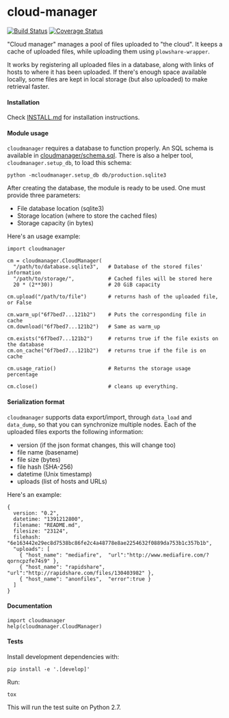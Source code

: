 cloud-manager
=============
[![Build Status](https://travis-ci.org/Storj/cloud-manager.svg?branch=master)](https://travis-ci.org/Storj/cloud-manager)
[![Coverage Status](https://coveralls.io/repos/Storj/cloud-manager/badge.png)](https://coveralls.io/r/Storj/cloud-manager)

"Cloud manager" manages a pool of files uploaded to "the cloud".  It keeps a
cache of uploaded files, while uploading them using `plowshare-wrapper`.

It works by registering all uploaded files in a database, along with links of
hosts to where it has been uploaded. If there's enough space available locally,
some files are kept in local storage (but also uploaded) to make retrieval
faster.


#### Installation

Check [INSTALL.md](INSTALL.md) for installation instructions.


#### Module usage

`cloudmanager` requires a database to function properly. An SQL schema is available
in [cloudmanager/schema.sql](cloudmanager/schema.sql). There is also a helper tool,
`cloudmanager.setup_db`, to load this schema:

    python -mcloudmanager.setup_db db/production.sqlite3


After creating the database, the module is ready to be used. One must provide
three parameters:

- File database location (sqlite3)
- Storage location (where to store the cached files)
- Storage capacity (in bytes)


Here's an usage example:

    import cloudmanager

    cm = cloudmanager.CloudManager(
      "/path/to/database.sqlite3",   # Database of the stored files' information
      "/path/to/storage/",           # Cached files will be stored here
      20 * (2**30))                  # 20 GiB capacity

    cm.upload("/path/to/file")       # returns hash of the uploaded file, or False

    cm.warm_up("6f7bed7...121b2")    # Puts the corresponding file in cache
    cm.download("6f7bed7...121b2")   # Same as warm_up

    cm.exists("6f7bed7...121b2")     # returns true if the file exists on the database
    cm.on_cache("6f7bed7...121b2")   # returns true if the file is on cache

    cm.usage_ratio()                 # Returns the storage usage percentage

    cm.close()                       # cleans up everything.


#### Serialization format

`cloudmanager` supports data export/import, through `data_load` and
`data_dump`, so that you can synchronize multiple nodes. Each of the uploaded
files exports the following information:

- version (if the json format changes, this will change too)
- file name (basename)
- file size (bytes)
- file hash (SHA-256)
- datetime (Unix timestamp)
- uploads (list of hosts and URLs)

Here's an example:

    {
      version: "0.2",
      datetime: "1391212800",
      filename: "README.md",
      filesize: "23124",
      filehash: "6e163442e29ec8d7538bc86fe2c4a48778e8ae2254632f0889da753b1c357b1b",
      "uploads": [
        { "host_name": "mediafire",  "url":"http://www.mediafire.com/?qorncpzfe74s9" },
        { "host_name": "rapidshare", "url":"http://rapidshare.com/files/130403982" },
        { "host_name": "anonfiles",  "error":true }
      ]
    }


#### Documentation

    import cloudmanager
    help(cloudmanager.CloudManager)



#### Tests

Install development dependencies with:

    pip install -e '.[develop]'

Run:

    tox

This will run the test suite on Python 2.7.


